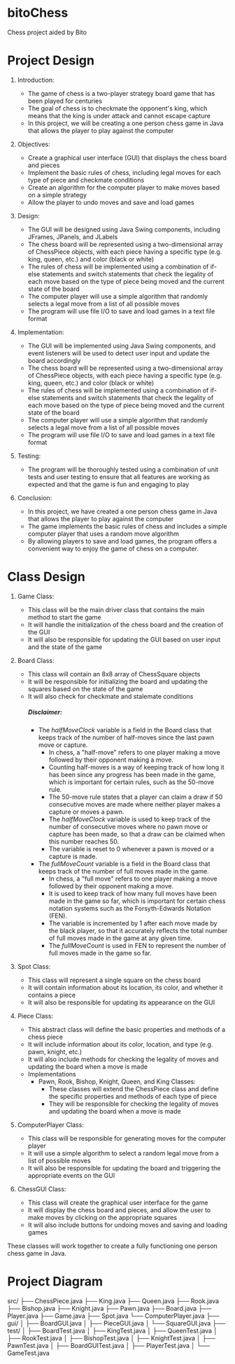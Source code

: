 # bitoChess
Chess project aided by Bito

# Project Design

1. Introduction:
   - The game of chess is a two-player strategy board game that has been played for centuries
   - The goal of chess is to checkmate the opponent's king, which means that the king is under attack and cannot escape capture
   - In this project, we will be creating a one person chess game in Java that allows the player to play against the computer

2. Objectives:
   - Create a graphical user interface (GUI) that displays the chess board and pieces
   - Implement the basic rules of chess, including legal moves for each type of piece and checkmate conditions
   - Create an algorithm for the computer player to make moves based on a simple strategy
   - Allow the player to undo moves and save and load games

3. Design:
   - The GUI will be designed using Java Swing components, including JFrames, JPanels, and JLabels
   - The chess board will be represented using a two-dimensional array of ChessPiece objects, with each piece having a specific type (e.g. king, queen, etc.) and color (black or white)
   - The rules of chess will be implemented using a combination of if-else statements and switch statements that check the legality of each move based on the type of piece being moved and the current state of the board
   - The computer player will use a simple algorithm that randomly selects a legal move from a list of all possible moves
   - The program will use file I/O to save and load games in a text file format

4. Implementation:
   - The GUI will be implemented using Java Swing components, and event listeners will be used to detect user input and update the board accordingly
   - The chess board will be represented using a two-dimensional array of ChessPiece objects, with each piece having a specific type (e.g. king, queen, etc.) and color (black or white)
   - The rules of chess will be implemented using a combination of if-else statements and switch statements that check the legality of each move based on the type of piece being moved and the current state of the board
   - The computer player will use a simple algorithm that randomly selects a legal move from a list of all possible moves
   - The program will use file I/O to save and load games in a text file format

5. Testing:
   - The program will be thoroughly tested using a combination of unit tests and user testing to ensure that all features are working as expected and that the game is fun and engaging to play

6. Conclusion:
   - In this project, we have created a one person chess game in Java that allows the player to play against the computer
   - The game implements the basic rules of chess and includes a simple computer player that uses a random move algorithm
   - By allowing players to save and load games, the program offers a convenient way to enjoy the game of chess on a computer.

# Class Design

1. Game Class:
   - This class will be the main driver class that contains the main method to start the game
   - It will handle the initialization of the chess board and the creation of the GUI
   - It will also be responsible for updating the GUI based on user input and the state of the game

2. Board Class:
   - This class will contain an 8x8 array of ChessSquare objects
   - It will be responsible for initializing the board and updating the squares based on the state of the game
   - It will also check for checkmate and stalemate conditions
       ##### Disclaimer:
     - The  *halfMoveClock*  variable is a field in the  Board  class that keeps track of the number of half-moves since the last pawn move or capture. 
       - In chess, a "half-move" refers to one player making a move followed by their opponent making a move. 
       - Counting half-moves is a way of keeping track of how long it has been since any progress has been made in the game, which is important for certain rules, such as the 50-move rule. 
       - The 50-move rule states that a player can claim a draw if 50 consecutive moves are made where neither player makes a capture or moves a pawn. 
       - The  *halfMoveClock*  variable is used to keep track of the number of consecutive moves where no pawn move or capture has been made, so that a draw can be claimed when this number reaches 50. 
       - The variable is reset to 0 whenever a pawn is moved or a capture is made.
     - The  *fullMoveCount*  variable is a field in the  Board  class that keeps track of the number of full moves made in the game. 
       - In chess, a "full move" refers to one player making a move followed by their opponent making a move. 
       - It is used to keep track of how many full moves have been made in the game so far, which is important for certain chess notation systems such as the Forsyth-Edwards Notation (FEN). 
       - The variable is incremented by 1 after each move made by the black player, so that it accurately reflects the total number of full moves made in the game at any given time. 
       - The  *fullMoveCount*  is used in FEN to represent the number of full moves made in the game so far.

3. Spot Class:
   - This class will represent a single square on the chess board
   - It will contain information about its location, its color, and whether it contains a piece
   - It will also be responsible for updating its appearance on the GUI

4. Piece Class:
   - This abstract class will define the basic properties and methods of a chess piece
   - It will include information about its color, location, and type (e.g. pawn, knight, etc.)
   - It will also include methods for checking the legality of moves and updating the board when a move is made
   - Implementations 
     - Pawn, Rook, Bishop, Knight, Queen, and King Classes:
       * These classes will extend the ChessPiece class and define the specific properties and methods of each type of piece
       * They will be responsible for checking the legality of moves and updating the board when a move is made

6. ComputerPlayer Class:
   - This class will be responsible for generating moves for the computer player
   - It will use a simple algorithm to select a random legal move from a list of possible moves
   - It will also be responsible for updating the board and triggering the appropriate events on the GUI

7. ChessGUI Class:
   - This class will create the graphical user interface for the game
   - It will display the chess board and pieces, and allow the user to make moves by clicking on the appropriate squares
   - It will also include buttons for undoing moves and saving and loading games

These classes will work together to create a fully functioning one person chess game in Java.

# Project Diagram

src/
├── ChessPiece.java
├── King.java
├── Queen.java
├── Rook.java
├── Bishop.java
├── Knight.java
├── Pawn.java
├── Board.java
├── Player.java
├── Game.java
├── Spot.java
└── ComputerPlayer.java
├── gui/
│   ├── BoardGUI.java
│   ├── PieceGUI.java
│   └── SquareGUI.java
├── test/
│   ├── BoardTest.java
│   ├── KingTest.java
│   ├── QueenTest.java
│   ├── RookTest.java
│   ├── BishopTest.java
│   ├── KnightTest.java
│   ├── PawnTest.java
│   ├── BoardGUITest.java
│   ├── PlayerTest.java
│   └── GameTest.java